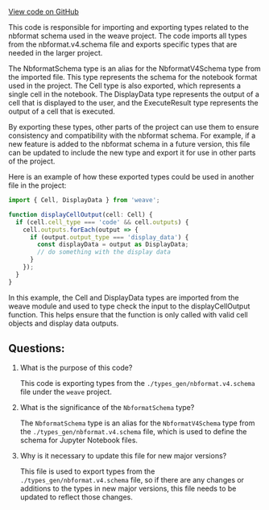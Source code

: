 [View code on GitHub](https://github.com/wandb/weave/weave-js/src/common/types/libs/ipynb/index.ts)

This code is responsible for importing and exporting types related to the nbformat schema used in the weave project. The code imports all types from the nbformat.v4.schema file and exports specific types that are needed in the larger project.

The NbformatSchema type is an alias for the NbformatV4Schema type from the imported file. This type represents the schema for the notebook format used in the project. The Cell type is also exported, which represents a single cell in the notebook. The DisplayData type represents the output of a cell that is displayed to the user, and the ExecuteResult type represents the output of a cell that is executed.

By exporting these types, other parts of the project can use them to ensure consistency and compatibility with the nbformat schema. For example, if a new feature is added to the nbformat schema in a future version, this file can be updated to include the new type and export it for use in other parts of the project.

Here is an example of how these exported types could be used in another file in the project:

```typescript
import { Cell, DisplayData } from 'weave';

function displayCellOutput(cell: Cell) {
  if (cell.cell_type === 'code' && cell.outputs) {
    cell.outputs.forEach(output => {
      if (output.output_type === 'display_data') {
        const displayData = output as DisplayData;
        // do something with the display data
      }
    });
  }
}
```

In this example, the Cell and DisplayData types are imported from the weave module and used to type check the input to the displayCellOutput function. This helps ensure that the function is only called with valid cell objects and display data outputs.
## Questions: 
 1. What is the purpose of this code?
    
    This code is exporting types from the `./types_gen/nbformat.v4.schema` file under the `weave` project.

2. What is the significance of the `NbformatSchema` type?

    The `NbformatSchema` type is an alias for the `NbformatV4Schema` type from the `./types_gen/nbformat.v4.schema` file, which is used to define the schema for Jupyter Notebook files.

3. Why is it necessary to update this file for new major versions?

    This file is used to export types from the `./types_gen/nbformat.v4.schema` file, so if there are any changes or additions to the types in new major versions, this file needs to be updated to reflect those changes.